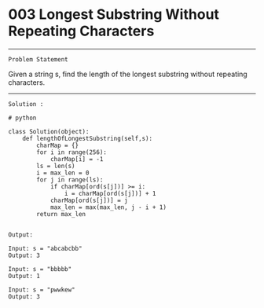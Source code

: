 # 003 Longest Substring Without Repeating Characters

* * *
``Problem Statement``
  
<p>
Given a string s, find the length of the longest
substring
without repeating characters.

</p>

***

`Solution :`

```
# python

class Solution(object):
    def lengthOfLongestSubstring(self,s):
        charMap = {}
        for i in range(256):
            charMap[i] = -1
        ls = len(s)
        i = max_len = 0
        for j in range(ls):
            if charMap[ord(s[j])] >= i:
                i = charMap[ord(s[j])] + 1
            charMap[ord(s[j])] = j
            max_len = max(max_len, j - i + 1)
        return max_len
    

```

`Output:`

```
Input: s = "abcabcbb"
Output: 3
```

```
Input: s = "bbbbb"
Output: 1
```

```
Input: s = "pwwkew"
Output: 3
```
